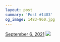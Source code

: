 ```yaml
---
layout: post
summary: 'Post #1483'
og_image: 1483-960.jpg
---
```


<p>
  <time>
    <a href="/1483">September 6, 2021</a>
  </time>
  <a href="/1483">
    <img src="{{ site.assets_url }}/1483-480.jpg" srcset="{{ site.assets_url }}/1483-240.jpg 240w, {{ site.assets_url }}/1483-480.jpg 480w, {{ site.assets_url }}/1483-720.jpg 720w, {{ site.assets_url }}/1483-960.jpg 960w" sizes="(min-width: 700px) 50vw, calc(100vw - 2rem)" />
  </a>
</p>
